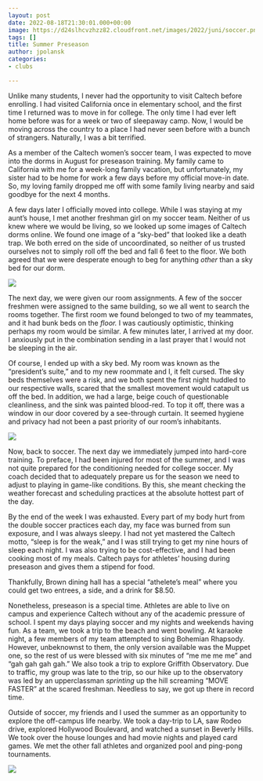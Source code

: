 ```yaml
---
layout: post
date: 2022-08-18T21:30:01.000+00:00
image: https://d24slhcvzhzz82.cloudfront.net/images/2022/juni/soccer.png
tags: []
title: Summer Preseason
author: jpolansk
categories:
- clubs

---
```

Unlike many students, I never had the opportunity to visit Caltech before enrolling. I had visited California once in elementary school, and the first time I returned was to move in for college. The only time I had ever left home before was for a week or two of sleepaway camp. Now, I would be moving across the country to a place I had never seen before with a bunch of strangers. Naturally, I was a bit terrified.

As a member of the Caltech women’s soccer team, I was expected to move into the dorms in August for preseason training. My family came to California with me for a week-long family vacation, but unfortunately, my sister had to be home for work a few days before my official move-in date. So, my loving family dropped me off with some family living nearby and said goodbye for the next 4 months.

A few days later I officially moved into college. While I was staying at my aunt’s house, I met another freshman girl on my soccer team. Neither of us knew where we would be living, so we looked up some images of Caltech dorms online. We found one image of a “sky-bed” that looked like a death trap. We both erred on the side of uncoordinated, so neither of us trusted ourselves not to simply roll off the bed and fall 6 feet to the floor. We both agreed that we were desperate enough to beg for anything _other_ than a sky bed for our dorm.

![](https://d24slhcvzhzz82.cloudfront.net/images/2022/juni/bed.png)

The next day, we were given our room assignments. A few of the soccer freshmen were assigned to the same building, so we all went to search the rooms together. The first room we found belonged to two of my teammates, and it had bunk beds on the _floor._ I was cautiously optimistic, thinking perhaps my room would be similar. A few minutes later, I arrived at my door. I anxiously put in the combination sending in a last prayer that I would not be sleeping in the air.

Of course, I ended up with a sky bed. My room was known as the “president’s suite,” and to my new roommate and I, it felt cursed. The sky beds themselves were a risk, and we both spent the first night huddled to our respective walls, scared that the smallest movement would catapult us off the bed. In addition, we had a large, beige couch of questionable cleanliness, and the sink was painted blood-red. To top it off, there was a window in our door covered by a see-through curtain. It seemed hygiene and privacy had not been a past priority of our room’s inhabitants.

![](https://d24slhcvzhzz82.cloudfront.net/images/2022/juni/dorm.png)

Now, back to soccer. The next day we immediately jumped into hard-core training. To preface, I had been injured for most of the summer, and I was not quite prepared for the conditioning needed for college soccer. My coach decided that to adequately prepare us for the season we need to adjust to playing in game-like conditions. By this, she meant checking the weather forecast and scheduling practices at the absolute hottest part of the day.

By the end of the week I was exhausted. Every part of my body hurt from the double soccer practices each day, my face was burned from sun exposure, and I was always sleepy. I had not yet mastered the Caltech motto, “sleep is for the weak,” and I was still trying to get my nine hours of sleep each night. I was also trying to be cost-effective, and I had been cooking most of my meals. Caltech pays for athletes’ housing during preseason and gives them a stipend for food.

Thankfully, Brown dining hall has a special “athelete’s meal” where you could get two entrees, a side, and a drink for $8.50.

Nonetheless, preseason is a special time. Athletes are able to live on campus and experience Caltech without any of the academic pressure of school. I spent my days playing soccer and my nights and weekends having fun. As a team, we took a trip to the beach and went bowling. At karaoke night, a few members of my team attempted to sing Bohemian Rhapsody. However, unbeknownst to them, the only version available was the Muppet one, so the rest of us were blessed with six minutes of “me me me me” and “gah gah gah gah.” We also took a trip to explore Griffith Observatory. Due to traffic, my group was late to the trip, so our hike up to the observatory was led by an upperclassman _sprinting_ up the hill screaming “MOVE FASTER” at the scared freshman. Needless to say, we got up there in record time.

Outside of soccer, my friends and I used the summer as an opportunity to explore the off-campus life nearby. We took a day-trip to LA, saw Rodeo drive, explored Hollywood Boulevard, and watched a sunset in Beverly Hills. We took over the house lounges and had movie nights and played card games. We met the other fall athletes and organized pool and ping-pong tournaments.

![](https://d24slhcvzhzz82.cloudfront.net/images/2022/juni/soccer.png)